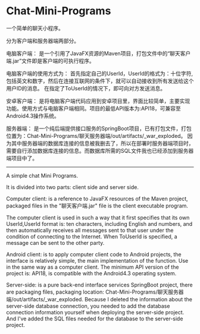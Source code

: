 ﻿# Chat-Mini-Programs
一个简单的聊天小程序。

分为客户端和服务器端两部分。

电脑客户端：
    是一个引用了JavaFX资源的Maven项目，打包文件中的“聊天客户端.jar”文件即是客户端的可执行程序。

电脑客户端的使用方式为：
    首先指定自己的UserId，UserId的格式为：十位字符,包括英文和数字，然后在连接互联网的条件下，就可以自动接收到所有发送给这个用户ID的消息。
    在指定了ToUserId的情况下，即可向对方发送消息。
    
安卓客户端：
    是将电脑客户端代码应用到安卓项目里，界面比较简单，主要实现功能。使用方式与电脑客户端相同。项目的最低API版本为:API18，可兼容至Android4.3操作系统。

服务器端：
    是一个纯后端提供接口服务的SpringBoot项目，已有打包文件，打包位置为：Chat-Mini-Programs/聊天服务器端/out/artifacts/_war_exploded。
    因为其中服务器端的数据库连接的信息被我删去了，所以在部署时服务器端项目时，需要自行添加数据库连接的信息。而数据库所需的SQL文件我也已经添加到服务器端项目中了。

____________________________________________________________________________________________________________________________________________

A simple chat Mini Programs. 

It is divided into two parts: client side and server side. 

Computer client: is a reference to JavaFX resources of the Maven project, packaged files in the "聊天客户端.jar" file is the client executable program. 

The computer client is used in such a way that it first specifies that its own UserId,UserId format is: ten characters, including English and numbers, and then automatically receives all messages sent to that user under the condition of connecting to the Internet. When ToUserId is specified, a message can be sent to the other party. 

Android client: is to apply computer client code to Android projects, the interface is relatively simple, the main implementation of the function. Use in the same way as a computer client. The minimum API version of the project is: API18, is compatible with the Android4.3 operating system. 

Server-side: is a pure back-end interface services SpringBoot project, there are packaging files, packaging location: Chat-Mini-Programs/聊天服务器端/out/artifacts/_war_exploded. Because I deleted the information about the server-side database connection, you needed to add the database connection information yourself when deploying the server-side project. And I've added the SQL files needed for the database to the server-side project.
